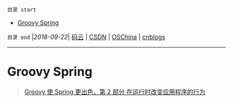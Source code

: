`目录 start`
 
- [Groovy Spring](#groovy-spring)

`目录 end` |_2018-09-22_| [码云](https://gitee.com/gin9) | [CSDN](http://blog.csdn.net/kcp606) | [OSChina](https://my.oschina.net/kcp1104) | [cnblogs](http://www.cnblogs.com/kuangcp)
****************************************
# Groovy Spring 

> [Groovy 使 Spring 更出色，第 2 部分 在运行时改变应用程序的行为](https://www.ibm.com/developerworks/cn/java/j-groovierspring2.html)
